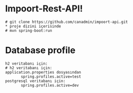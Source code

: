 # Impoort-Rest-API!
	# git clone https://github.com/canadmin/impoort-api.git
	* proje dizini içerisinde 
	# mvn spring-boot:run
	
	
# Database profile
    h2 veritabanı için: 
    # h2 veritabanı için: 
    application.properties dosyasından 
           spring.profiles.active=test
    postgresql veritabanı için:
           spring.profiles.active=dev
